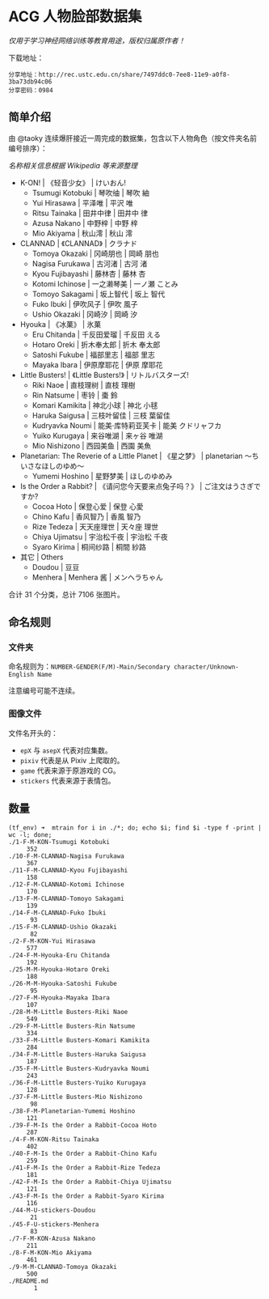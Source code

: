 <!-- coding: utf-8 -->

# ACG 人物脸部数据集

*仅用于学习神经网络训练等教育用途，版权归属原作者！*

下载地址：

```
分享地址：http://rec.ustc.edu.cn/share/7497ddc0-7ee8-11e9-a0f8-3ba73db94c06
分享密码：0984
```

## 简单介绍

由 @taoky 连续爆肝接近一周完成的数据集，包含以下人物角色（按文件夹名前编号排序）：

*名称相关信息根据 Wikipedia 等来源整理*

- K-ON! | 《轻音少女》 | けいおん!
    - Tsumugi Kotobuki | 琴吹䌷 | 琴吹 紬
    - Yui Hirasawa | 平泽唯 | 平沢 唯
    - Ritsu Tainaka | 田井中律 | 田井中 律
    - Azusa Nakano | 中野梓 | 中野 梓
    - Mio Akiyama | 秋山澪 | 秋山 澪
- CLANNAD | 《CLANNAD》 | クラナド
    - Tomoya Okazaki | 冈崎朋也 | 岡崎 朋也
    - Nagisa Furukawa | 古河渚 | 古河 渚
    - Kyou Fujibayashi | 藤林杏 | 藤林 杏
    - Kotomi Ichinose | 一之濑琴美 | 一ノ瀬 ことみ
    - Tomoyo Sakagami | 坂上智代 | 坂上 智代
    - Fuko Ibuki | 伊吹风子 | 伊吹 風子
    - Ushio Okazaki | 冈崎汐 | 岡崎 汐
- Hyouka | 《冰菓》 | 氷菓
    - Eru Chitanda | 千反田爱瑠 | 千反田 える
    - Hotaro Oreki | 折木奉太郎 | 折木 奉太郎
    - Satoshi Fukube | 福部里志 | 福部 里志
    - Mayaka Ibara | 伊原摩耶花 | 伊原 摩耶花
- Little Busters! | 《Little Busters!》 | リトルバスターズ!
    - Riki Naoe | 直枝理树 | 直枝 理樹
    - Rin Natsume | 枣铃 | 棗 鈴
    - Komari Kamikita | 神北小球 | 神北 小毬
    - Haruka Saigusa | 三枝叶留佳 | 三枝 葉留佳
    - Kudryavka Noumi | 能美·库特莉亚芙卡 | 能美 クドリャフカ
    - Yuiko Kurugaya | 来谷唯湖 | 来ヶ谷 唯湖
    - Mio Nishizono | 西园美鱼 | 西園 美魚
- Planetarian: The Reverie of a Little Planet | 《星之梦》 | planetarian ～ちいさなほしのゆめ～
    - Yumemi Hoshino | 星野梦美 | ほしのゆめみ
- Is the Order a Rabbit? | 《请问您今天要来点兔子吗？》 | ご注文はうさぎですか?
    - Cocoa Hoto | 保登心爱 | 保登 心愛
    - Chino Kafu | 香风智乃 | 香風 智乃
    - Rize Tedeza | 天天座理世 | 天々座 理世
    - Chiya Ujimatsu | 宇治松千夜 | 宇治松 千夜
    - Syaro Kirima | 桐间纱路 | 桐間 紗路
- 其它 | Others
    - Doudou | 豆豆
    - Menhera | Menhera 酱 | メンヘラちゃん

合计 31 个分类，总计 7106 张图片。

## 命名规则

### 文件夹

命名规则为：`NUMBER-GENDER(F/M)-Main/Secondary character/Unknown-English Name`

注意编号可能不连续。

### 图像文件

文件名开头的：

- `epX` 与 `asepX` 代表对应集数。
- `pixiv` 代表是从 Pixiv 上爬取的。
- `game` 代表来源于原游戏的 CG。
- `stickers` 代表来源于表情包。

## 数量

```
(tf_env) ➜  mtrain for i in ./*; do; echo $i; find $i -type f -print | wc -l; done;
./1-F-M-KON-Tsumugi Kotobuki
     352
./10-F-M-CLANNAD-Nagisa Furukawa
     367
./11-F-M-CLANNAD-Kyou Fujibayashi
     158
./12-F-M-CLANNAD-Kotomi Ichinose
     170
./13-F-M-CLANNAD-Tomoyo Sakagami
     139
./14-F-M-CLANNAD-Fuko Ibuki
      93
./15-F-M-CLANNAD-Ushio Okazaki
      82
./2-F-M-KON-Yui Hirasawa
     577
./24-F-M-Hyouka-Eru Chitanda
     192
./25-M-M-Hyouka-Hotaro Oreki
     188
./26-M-M-Hyouka-Satoshi Fukube
      95
./27-F-M-Hyouka-Mayaka Ibara
     107
./28-M-M-Little Busters-Riki Naoe
     549
./29-F-M-Little Busters-Rin Natsume
     334
./33-F-M-Little Busters-Komari Kamikita
     284
./34-F-M-Little Busters-Haruka Saigusa
     187
./35-F-M-Little Busters-Kudryavka Noumi
     243
./36-F-M-Little Busters-Yuiko Kurugaya
     128
./37-F-M-Little Busters-Mio Nishizono
      98
./38-F-M-Planetarian-Yumemi Hoshino
     121
./39-F-M-Is the Order a Rabbit-Cocoa Hoto
     287
./4-F-M-KON-Ritsu Tainaka
     402
./40-F-M-Is the Order a Rabbit-Chino Kafu
     259
./41-F-M-Is the Order a Rabbit-Rize Tedeza
     181
./42-F-M-Is the Order a Rabbit-Chiya Ujimatsu
     121
./43-F-M-Is the Order a Rabbit-Syaro Kirima
     116
./44-M-U-stickers-Doudou
      21
./45-F-U-stickers-Menhera
      83
./7-F-M-KON-Azusa Nakano
     211
./8-F-M-KON-Mio Akiyama
     461
./9-M-M-CLANNAD-Tomoya Okazaki
     500
./README.md
       1
```
